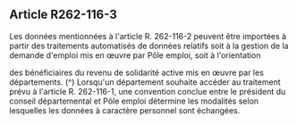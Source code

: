 ## Article R262-116-3

Les données mentionnées à l'article R. 262-116-2 peuvent être importées à partir des traitements automatisés
de données relatifs soit à la gestion de la demande d'emploi mis en œuvre par Pôle emploi, soit à l'orientation

des bénéficiaires du revenu de solidarité active mis en œuvre par les départements. (^)
Lorsqu'un département souhaite accéder au traitement prévu à l'article R. 262-116-1, une convention conclue
entre le président du conseil départemental et Pôle emploi détermine les modalités selon lesquelles les
données à caractère personnel sont échangées.

